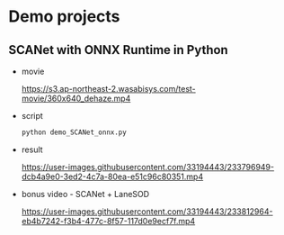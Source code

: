 # Demo projects

## SCANet with ONNX Runtime in Python

- movie

  https://s3.ap-northeast-2.wasabisys.com/test-movie/360x640_dehaze.mp4

- script
  ```bash
  python demo_SCANet_onnx.py
  ```

- result

  https://user-images.githubusercontent.com/33194443/233796949-dcb4a9e0-3ed2-4c7a-80ea-e51c96c80351.mp4

- bonus video - SCANet + LaneSOD

  https://user-images.githubusercontent.com/33194443/233812964-eb4b7242-f3b4-477c-8f57-117d0e9ecf7f.mp4

